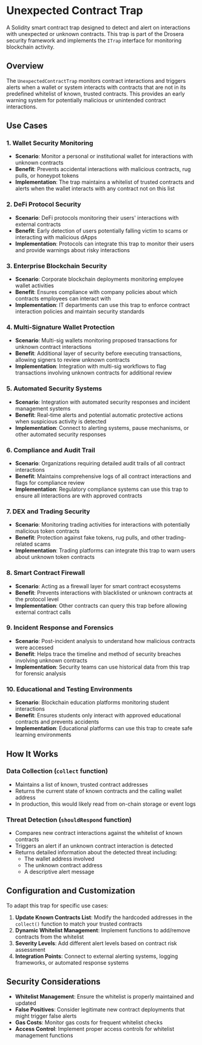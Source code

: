 # Unexpected Contract Trap

A Solidity smart contract trap designed to detect and alert on interactions with unexpected or unknown contracts. This trap is part of the Drosera security framework and implements the `ITrap` interface for monitoring blockchain activity.

## Overview

The `UnexpectedContractTrap` monitors contract interactions and triggers alerts when a wallet or system interacts with contracts that are not in its predefined whitelist of known, trusted contracts. This provides an early warning system for potentially malicious or unintended contract interactions.

## Use Cases

### 1. **Wallet Security Monitoring**
- **Scenario**: Monitor a personal or institutional wallet for interactions with unknown contracts
- **Benefit**: Prevents accidental interactions with malicious contracts, rug pulls, or honeypot tokens
- **Implementation**: The trap maintains a whitelist of trusted contracts and alerts when the wallet interacts with any contract not on this list

### 2. **DeFi Protocol Security**
- **Scenario**: DeFi protocols monitoring their users' interactions with external contracts
- **Benefit**: Early detection of users potentially falling victim to scams or interacting with malicious dApps
- **Implementation**: Protocols can integrate this trap to monitor their users and provide warnings about risky interactions

### 3. **Enterprise Blockchain Security**
- **Scenario**: Corporate blockchain deployments monitoring employee wallet activities
- **Benefit**: Ensures compliance with company policies about which contracts employees can interact with
- **Implementation**: IT departments can use this trap to enforce contract interaction policies and maintain security standards

### 4. **Multi-Signature Wallet Protection**
- **Scenario**: Multi-sig wallets monitoring proposed transactions for unknown contract interactions
- **Benefit**: Additional layer of security before executing transactions, allowing signers to review unknown contracts
- **Implementation**: Integration with multi-sig workflows to flag transactions involving unknown contracts for additional review

### 5. **Automated Security Systems**
- **Scenario**: Integration with automated security responses and incident management systems
- **Benefit**: Real-time alerts and potential automatic protective actions when suspicious activity is detected
- **Implementation**: Connect to alerting systems, pause mechanisms, or other automated security responses

### 6. **Compliance and Audit Trail**
- **Scenario**: Organizations requiring detailed audit trails of all contract interactions
- **Benefit**: Maintains comprehensive logs of all contract interactions and flags for compliance review
- **Implementation**: Regulatory compliance systems can use this trap to ensure all interactions are with approved contracts

### 7. **DEX and Trading Security**
- **Scenario**: Monitoring trading activities for interactions with potentially malicious token contracts
- **Benefit**: Protection against fake tokens, rug pulls, and other trading-related scams
- **Implementation**: Trading platforms can integrate this trap to warn users about unknown token contracts

### 8. **Smart Contract Firewall**
- **Scenario**: Acting as a firewall layer for smart contract ecosystems
- **Benefit**: Prevents interactions with blacklisted or unknown contracts at the protocol level
- **Implementation**: Other contracts can query this trap before allowing external contract calls

### 9. **Incident Response and Forensics**
- **Scenario**: Post-incident analysis to understand how malicious contracts were accessed
- **Benefit**: Helps trace the timeline and method of security breaches involving unknown contracts
- **Implementation**: Security teams can use historical data from this trap for forensic analysis

### 10. **Educational and Testing Environments**
- **Scenario**: Blockchain education platforms monitoring student interactions
- **Benefit**: Ensures students only interact with approved educational contracts and prevents accidents
- **Implementation**: Educational platforms can use this trap to create safe learning environments

## How It Works

### Data Collection (`collect` function)
- Maintains a list of known, trusted contract addresses
- Returns the current state of known contracts and the calling wallet address
- In production, this would likely read from on-chain storage or event logs

### Threat Detection (`shouldRespond` function)
- Compares new contract interactions against the whitelist of known contracts
- Triggers an alert if an unknown contract interaction is detected
- Returns detailed information about the detected threat including:
  - The wallet address involved
  - The unknown contract address
  - A descriptive alert message



## Configuration and Customization

To adapt this trap for specific use cases:

1. **Update Known Contracts List**: Modify the hardcoded addresses in the `collect()` function to match your trusted contracts
2. **Dynamic Whitelist Management**: Implement functions to add/remove contracts from the whitelist
3. **Severity Levels**: Add different alert levels based on contract risk assessment
4. **Integration Points**: Connect to external alerting systems, logging frameworks, or automated response systems

## Security Considerations

- **Whitelist Management**: Ensure the whitelist is properly maintained and updated
- **False Positives**: Consider legitimate new contract deployments that might trigger false alerts
- **Gas Costs**: Monitor gas costs for frequent whitelist checks
- **Access Control**: Implement proper access controls for whitelist management functions